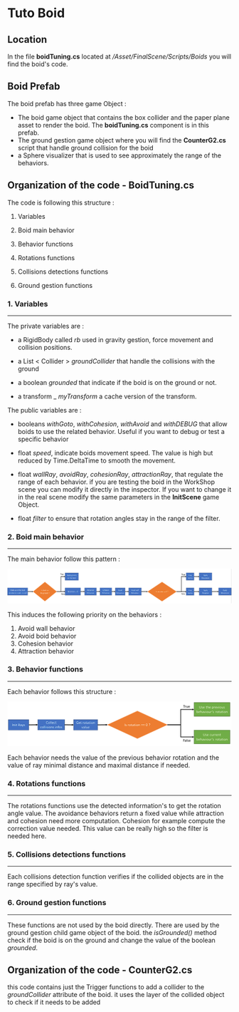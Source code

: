 # Tuto Boid

## Location

In the file **boidTuning.cs** located at _/Asset/FinalScene/Scripts/Boids_ you will find the boid's code.

## Boid Prefab

The boid prefab has three game Object :
* The boid game object that contains the box collider and the paper plane asset to render the boid. The **boidTuning.cs** component is in this prefab.
* The ground gestion game object where you will find the **CounterG2.cs** script that handle ground collision for the boid
* a Sphere visualizer that is used to see approximately the range of the behaviors.



## Organization of the code - BoidTuning.cs
The code is following this structure : 

1. Variables 

2. Boid main behavior

3. Behavior functions

4. Rotations functions

5. Collisions detections functions

6. Ground gestion functions

### 1. Variables
--------------------------

The private variables are :
* a RigidBody called _rb_ used in gravity gestion, force movement and collision positions.

* a List < Collider > _groundCollider_ that handle the collisions with the ground

* a boolean _grounded_ that indicate if the boid is on the ground or not.

* a transform _ _myTransform_ a cache version of the transform.

The public variables are :
* booleans _withGoto_, _withCohesion_, _withAvoid_ and _withDEBUG_ that allow boids to use the related behavior. Useful if you want to debug or test a specific behavior

* float _speed_, indicate boids movement speed. The value is high but reduced by Time.DeltaTime to smooth the movement.

* float _wallRay_, _avoidRay_, _cohesionRay_, _attractionRay_, that regulate the range of each behavior. if you are testing the boid in the WorkShop scene you can modify it directly in the inspector. If you want to change it in the real scene modify the same parameters in the **InitScene** game Object.

* float _filter_ to ensure that rotation angles stay in the range of the filter.

### 2. Boid main behavior
----

The main behavior follow this pattern :

![BoidMainBehaviour](/image/MainBehaviourBoid.png)

This induces the following priority on the behaviors :

1. Avoid wall behavior
2. Avoid boid behavior
3. Cohesion behavior
4. Attraction behavior


### 3. Behavior functions
----
Each behavior follows this structure : 

![BoidMainBehaviour](/image/BehaviourScheme.png)

Each behavior needs the value of the previous behavior rotation and the value of ray minimal distance and maximal distance if needed.

### 4. Rotations functions
----
The rotations functions use the detected information's to get the rotation angle value. The avoidance behaviors return a fixed value while attraction and cohesion need more computation. Cohesion for example compute the correction value needed. This value can be really high so the filter is needed here.

### 5. Collisions detections functions
----

Each collisions detection function verifies if the collided objects are in the range specified by ray's value.

### 6. Ground gestion functions
----

These functions are not used by the boid directly. There are used by the ground gestion child game object of the boid. the _isGrounded()_ method check if the boid is on the ground and change the value of the boolean _grounded_.

## Organization of the code - CounterG2.cs

this code contains just the Trigger functions to add a collider to the _groundCollider_ attribute of the boid. it uses the layer of the collided object to check if it needs to be added 